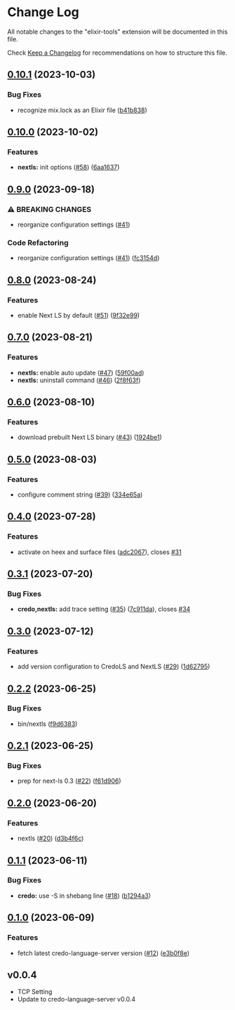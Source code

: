# Change Log

All notable changes to the "elixir-tools" extension will be documented in this file.

Check [Keep a Changelog](http://keepachangelog.com/) for recommendations on how to structure this file.

## [0.10.1](https://github.com/elixir-tools/elixir-tools.vscode/compare/v0.10.0...v0.10.1) (2023-10-03)


### Bug Fixes

* recognize mix.lock as an Elixir file ([b41b838](https://github.com/elixir-tools/elixir-tools.vscode/commit/b41b8380cfc3876e435a043121b8fd5b7ec64c5b))

## [0.10.0](https://github.com/elixir-tools/elixir-tools.vscode/compare/v0.9.0...v0.10.0) (2023-10-02)


### Features

* **nextls:** init options ([#58](https://github.com/elixir-tools/elixir-tools.vscode/issues/58)) ([6aa1637](https://github.com/elixir-tools/elixir-tools.vscode/commit/6aa16375c0ac43f88753f4dd5c2b1d5385a89b6f))

## [0.9.0](https://github.com/elixir-tools/elixir-tools.vscode/compare/v0.8.0...v0.9.0) (2023-09-18)


### ⚠ BREAKING CHANGES

* reorganize configuration settings ([#41](https://github.com/elixir-tools/elixir-tools.vscode/issues/41))

### Code Refactoring

* reorganize configuration settings ([#41](https://github.com/elixir-tools/elixir-tools.vscode/issues/41)) ([fc3154d](https://github.com/elixir-tools/elixir-tools.vscode/commit/fc3154da48bb599f9bf5804334b1689a6bbfad3b))

## [0.8.0](https://github.com/elixir-tools/elixir-tools.vscode/compare/v0.7.0...v0.8.0) (2023-08-24)


### Features

* enable Next LS by default ([#51](https://github.com/elixir-tools/elixir-tools.vscode/issues/51)) ([9f32e99](https://github.com/elixir-tools/elixir-tools.vscode/commit/9f32e995321ab20cd13a6314c469b803a688f554))

## [0.7.0](https://github.com/elixir-tools/elixir-tools.vscode/compare/v0.6.0...v0.7.0) (2023-08-21)


### Features

* **nextls:** enable auto update ([#47](https://github.com/elixir-tools/elixir-tools.vscode/issues/47)) ([59f00ad](https://github.com/elixir-tools/elixir-tools.vscode/commit/59f00ad22b1b49a57d64573d7387e75cce4a3ea3))
* **nextls:** uninstall command ([#46](https://github.com/elixir-tools/elixir-tools.vscode/issues/46)) ([2f8f63f](https://github.com/elixir-tools/elixir-tools.vscode/commit/2f8f63f57f8b859c13b5898de2164f8a6e296d28))

## [0.6.0](https://github.com/elixir-tools/elixir-tools.vscode/compare/v0.5.0...v0.6.0) (2023-08-10)


### Features

* download prebuilt Next LS binary ([#43](https://github.com/elixir-tools/elixir-tools.vscode/issues/43)) ([1924be1](https://github.com/elixir-tools/elixir-tools.vscode/commit/1924be16dacdcf0e550da911cf1515d74b1ad8ce))

## [0.5.0](https://github.com/elixir-tools/elixir-tools.vscode/compare/v0.4.0...v0.5.0) (2023-08-03)


### Features

* configure comment string ([#39](https://github.com/elixir-tools/elixir-tools.vscode/issues/39)) ([334e65a](https://github.com/elixir-tools/elixir-tools.vscode/commit/334e65a9248bc8c898c9021dd99ef41c76310032))

## [0.4.0](https://github.com/elixir-tools/elixir-tools.vscode/compare/v0.3.1...v0.4.0) (2023-07-28)


### Features

* activate on heex and surface files ([adc2067](https://github.com/elixir-tools/elixir-tools.vscode/commit/adc2067fe1e3c5398c99786c16b641ba4cc19c07)), closes [#31](https://github.com/elixir-tools/elixir-tools.vscode/issues/31)

## [0.3.1](https://github.com/elixir-tools/elixir-tools.vscode/compare/v0.3.0...v0.3.1) (2023-07-20)


### Bug Fixes

* **credo,nextls:** add trace setting ([#35](https://github.com/elixir-tools/elixir-tools.vscode/issues/35)) ([7c911da](https://github.com/elixir-tools/elixir-tools.vscode/commit/7c911da7688078b105c4cb56ed1a9295bfc291ce)), closes [#34](https://github.com/elixir-tools/elixir-tools.vscode/issues/34)

## [0.3.0](https://github.com/elixir-tools/elixir-tools.vscode/compare/v0.2.2...v0.3.0) (2023-07-12)


### Features

* add version configuration to CredoLS and NextLS ([#29](https://github.com/elixir-tools/elixir-tools.vscode/issues/29)) ([1d62795](https://github.com/elixir-tools/elixir-tools.vscode/commit/1d627958421433cc44ac5524c7c8f29095dc002a))

## [0.2.2](https://github.com/elixir-tools/elixir-tools.vscode/compare/v0.2.1...v0.2.2) (2023-06-25)


### Bug Fixes

* bin/nextls ([f9d6383](https://github.com/elixir-tools/elixir-tools.vscode/commit/f9d638367728e6562ca330f23d037baa0fbef929))

## [0.2.1](https://github.com/elixir-tools/elixir-tools.vscode/compare/v0.2.0...v0.2.1) (2023-06-25)


### Bug Fixes

* prep for next-ls 0.3 ([#22](https://github.com/elixir-tools/elixir-tools.vscode/issues/22)) ([f61d906](https://github.com/elixir-tools/elixir-tools.vscode/commit/f61d906ca5ee70e7ce3d1127a85787faeca63dc5))

## [0.2.0](https://github.com/elixir-tools/elixir-tools.vscode/compare/v0.1.1...v0.2.0) (2023-06-20)


### Features

* nextls ([#20](https://github.com/elixir-tools/elixir-tools.vscode/issues/20)) ([d3b4f6c](https://github.com/elixir-tools/elixir-tools.vscode/commit/d3b4f6ce34d998f034fe9b89c3279001ad8cda3e))

## [0.1.1](https://github.com/elixir-tools/elixir-tools.vscode/compare/v0.1.0...v0.1.1) (2023-06-11)


### Bug Fixes

* **credo:** use -S in shebang line ([#18](https://github.com/elixir-tools/elixir-tools.vscode/issues/18)) ([b1294a3](https://github.com/elixir-tools/elixir-tools.vscode/commit/b1294a304dec5c528e3c456b55fe5c626059461d))

## [0.1.0](https://github.com/elixir-tools/elixir-tools.vscode/compare/v0.0.6...v0.1.0) (2023-06-09)


### Features

* fetch latest credo-language-server version ([#12](https://github.com/elixir-tools/elixir-tools.vscode/issues/12)) ([e3b0f8e](https://github.com/elixir-tools/elixir-tools.vscode/commit/e3b0f8eccf5370c8080d933cbed349095cf787d1))

## v0.0.4

- TCP Setting
- Update to credo-language-server v0.0.4
